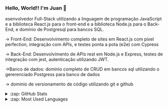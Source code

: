### Hello, World!! I'm Juan 👋

esenvolvedor Full-Stack utilizando a linguagem de programação JavaScript e a biblioteca React.js para o front-end e a biblioteca Node.js para o Back-End, e domínio de Postgresql para bancos SQL.
  
-> Front-End: Desenvolvimento completo de sites em React.js com pixel perfection, integração com APIs, e testes ponta a pota (e2e) com Cypress
 
 -> Back-End: Desenvolvimento de APIs rest em Node.js e Express, testes de integração com jest, 
autenticação utilizando JWT.
  
->Banco de dados: dominio completo de CRUD em bancos sql utilizando o gererenciado Postgress para banco de dados

-> dominio de versionamento de código utilizando git e github


<details>
  <summary>:zap: GitHub Stats</summary>

  <img align="left" alt="Juan's GitHub Stats" src="https://github-readme-stats.vercel.app/api?username=AbellasJuan&show_icons=true&hide_border=true" />

</details>

<details>
  <summary>:zap: Most Used Languages</summary>

<img align="left" alt="Juan's GitHub Top Languages" src="https://github-readme-stats.vercel.app/api/top-langs/?username=AbellasJuan" />

</details>
